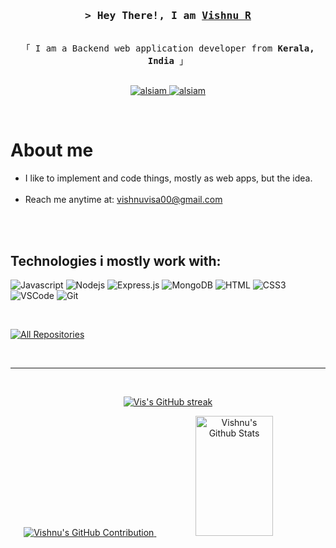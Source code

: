 <h3 align="center">
        <samp>&gt; Hey There!, I am
                <b><a target="_blank" href="https://visorry.github.io/">Vishnu R</a></b>
        </samp>
</h3>


<p align="center"> 
  <samp>
    <br>
    「 I am a Backend web application developer from <b>Kerala, India</b> 」
    <br>
    <br>
  </samp>
</p>

<p align="center">
 <a href="https://visorry.github.io/" target="blank">
  <img src="https://img.shields.io/badge/Website-DC143C?style=for-the-badge&logo=medium&logoColor=white" alt="alsiam" />
 </a>
 <a href="https://linkedin.com/in/vishnuvisa" target="_blank">
  <img src="https://img.shields.io/badge/LinkedIn-0077B5?style=for-the-badge&logo=linkedin&logoColor=white" alt="alsiam"/>
 </a>

</p>
<br />

<!-- About Section -->
 # About me
 
<p>
  
* I like to implement and code things, mostly as web apps, but the idea.<br/><br/>
* Reach me anytime at: vishnuvisa00@gmail.com<br/><br/>

</p>

<br/>

## Technologies i mostly work with:

![Javascript](https://img.shields.io/badge/Javascript-F0DB4F?style=for-the-badge&labelColor=black&logo=javascript&logoColor=F0DB4F)
![Nodejs](https://img.shields.io/badge/Nodejs-3C873A?style=for-the-badge&labelColor=black&logo=node.js&logoColor=3C873A)
![Express.js](https://img.shields.io/badge/Express.js-000000?style=for-the-badge&logo=express&logoColor=white)
![MongoDB](https://img.shields.io/badge/MongoDB-4EA94B?style=for-the-badge&logo=mongodb&logoColor=white)
![HTML](https://img.shields.io/badge/HTML5-E34F26?style=for-the-badge&logo=html5&logoColor=white)
![CSS3](https://img.shields.io/badge/CSS3-1572B6?style=for-the-badge&logo=css3&logoColor=white)
![VSCode](https://img.shields.io/badge/Visual_Studio-0078d7?style=for-the-badge&logo=visual%20studio&logoColor=white)
![Git](https://img.shields.io/badge/Git-F05032?style=for-the-badge&logo=git&logoColor=white)

<br/>

<p align="left">
  <a href="https://github.com/visorry?tab=repositories" target="_blank"><img alt="All Repositories" title="All Repositories" src="https://img.shields.io/badge/-All%20Repos-2962FF?style=for-the-badge&logo=koding&logoColor=white"/></a>
</p>

<br/>
<hr/>
<br/>

<p align="center">
  <a href="https://github.com/visorry">
    <img src="https://github-readme-streak-stats.herokuapp.com/?user=visorry&theme=radical&border=7F3FBF&background=0D1117" alt="Vis's GitHub streak"/>
  </a>
</p>

<p align="center">
  <a href="https://github.com/visorry">
    <img src="https://github-profile-summary-cards.vercel.app/api/cards/profile-details?username=visorry&theme=radical" alt="Vishnu's GitHub Contribution"/>
  </a>
        <a> 
    <a href="https://github.com/visorry"><img alt="Vishnu's Github Stats" src="https://denvercoder1-github-readme-stats.vercel.app/api?username=visorry&show_icons=true&count_private=true&include_all_commits=true&theme=react&border_color=7F3FBF&bg_color=0D1117&title_color=F85D7F&icon_color=F8D866" height="192px" width="49.5%"/></a>
</p>


  <br/>
</a>
